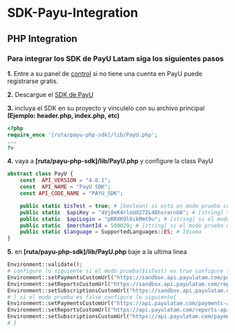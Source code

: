 # SDK-Payu-Integration
## PHP Integration
### Para integrar los SDK de PayU Latam siga los siguientes pasos

**1.** Entre a su panel de [control](https://merchants.payulatam.com/#/login/auth) si no tiene una cuenta en PayU puede registrarse gratis.

**2.** Descargue el [SDK de PayU](http://developers.payulatam.com/es/sdk/)

**3.** incluya el SDK en su proyecto y vinculelo con su archivo principal **(Ejemplo: header.php, index.php, etc)**
```php
<?php
require_once '[ruta/payu-php-sdk]/lib/PayU.php';
...
?>
```

**4.** vaya a **[ruta/payu-php-sdk]/lib/PayU.php** y configure la class PayU
```php
abstract class PayU {
	const  API_VERSION = "4.0.1";
	const  API_NAME = "PayU SDK";
	const API_CODE_NAME = "PAYU_SDK";

	public static $isTest = true; # [boolean] si esta en modo prueba coloque true
	public static  $apiKey = "4Vj8eK4rloUd272L48hsrarnUA"; # [string] si el modo prueba es false(en produccion) la apiKey seria la de su panel administrativo 
	public static  $apiLogin = "pRRXKOl8ikMmt9u"; # [string] si el modo prueba es false(en produccion) la apiLogin seria la de su panel administrativo
	public static  $merchantId = 508029; # [string] si el modo prueba es false(en produccion) la merchantId seria la de su panel administrativo
	public static $language = SupportedLanguages::ES; # Idioma
}
```
**5.** en **[ruta/payu-php-sdk]/lib/PayU.php** baje a la ultima linea 
```php
Environment::validate();
# configure lo siguiente si el modo prueba($isTest) es true configure lo siguiente {
Environment::setPaymentsCustomUrl("https://sandbox.api.payulatam.com/payments-api/4.0/service.cgi");
Environment::setReportsCustomUrl("https://sandbox.api.payulatam.com/reports-api/4.0/service.cgi");
Environment::setSubscriptionsCustomUrl("https://sandbox.api.payulatam.com/payments-api/rest/v4.9/");
# } si el modo prueba es false configure lo siguiente{
Environment::setPaymentsCustomUrl("https://api.payulatam.com/payments-api/4.0/service.cgi");
Environment::setReportsCustomUrl("https://api.payulatam.com/reports-api/4.0/service.cgi");
Environment::setSubscriptionsCustomUrl("https://api.payulatam.com/payments-api/rest/v4.9/");
# }
```
